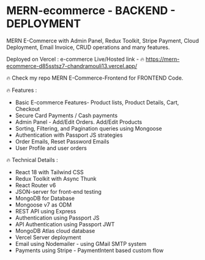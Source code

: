 # MERN-ecommerce - BACKEND - DEPLOYMENT
MERN E-Commerce with Admin Panel, Redux Toolkit, Stripe Payment, Cloud Deployment, Email Invoice, CRUD operations and many features.

Deployed on Vercel : e-commerce Live/Hosted link -
🔥 https://mern-ecommerce-d85sstsz7-chandramouli13.vercel.app/

🔥 Check my repo MERN E-Commerce-Frontend for FRONTEND Code.

🔥 Features :

* Basic E-commerce Features- Product lists, Product Details, Cart, Checkout
* Secure Card Payments / Cash payments
* Admin Panel - Add/Edit Orders. Add/Edit Products
* Sorting, Filtering, and Pagination queries using Mongoose
* Authentication with Passport JS strategies
* Order Emails, Reset Password Emails
* User Profile and user orders

🔥 Technical Details :

* React 18 with Tailwind CSS
* Redux Toolkit with Async Thunk
* React Router v6
* JSON-server for front-end testing
* MongoDB for Database
* Mongoose v7 as ODM
* REST API using Express
* Authentication using Passport JS
* API Authentication using Passport JWT
* MongoDB Atlas cloud database
* Vercel Server deployment
* Email using Nodemailer - using GMail SMTP system
* Payments using Stripe - PaymentIntent based custom flow
